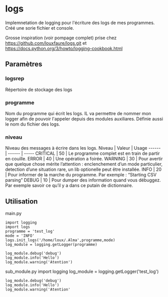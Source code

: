 # logs
Implemnetation de logging pour l'écriture des logs de mes programmes.
Créé une sorie fichier et console.

Grosse inspiration (voir pompage complet) prise chez https://github.com/louxfaure/logs.git et https://docs.python.org/3/howto/logging-cookbook.html


## Paramètres
### logsrep
Répertoire de stockage des logs
### programme
Nom du programme qui écrit les logs. IL va permettre de nommer mon  logger afin de pouvoir l'appeler depuis des modules auxiliares.
Définie aussi le nom du fichier des logs.
### niveau
Niveau des messages à écrire dans les logs.
Niveau | Valeur | Usage
------ | ------ | -----
CRITICAL | 50 | Le programme complet est en train de partir en couille.
ERROR | 40 | Une opération a foirée.
WARNING | 30 | Pour avertir que quelque chose mérite l’attention : enclenchement d’un mode particulier, detection d’une situation rare, un lib optionelle peut être installée.
INFO | 20 | Pour informer de la marche du programme. Par exemple : “Starting CSV parsing”
DEBUG | 10 | Pour dumper des information quand vous débuggez. Par exemple savoir ce qu’il y a dans ce putain de dictionnaire. 

## Utilisation
main.py


    import logging
    import logs 
    programme = 'test_log'
    mode = 'INFO' 
    logs.init_logs('/home/loux/.Alma',programme,mode)
    log_module = logging.getLogger(programme)

    log_module.debug('debug')
    log_module.info('Hello')
    log_module.warning('Atention')

sub_module.py
    import logging
    log_module = logging.getLogger('test_log')

    log_module.debug('debug')
    log_module.info('Hello')
    log_module.warning('Atention'